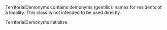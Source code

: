 TerritorialDemonyms contains demonyms (gentilic): names for residents of a locality. This class is not intended to be used directly.

TerritorialDemonyms initialize.
